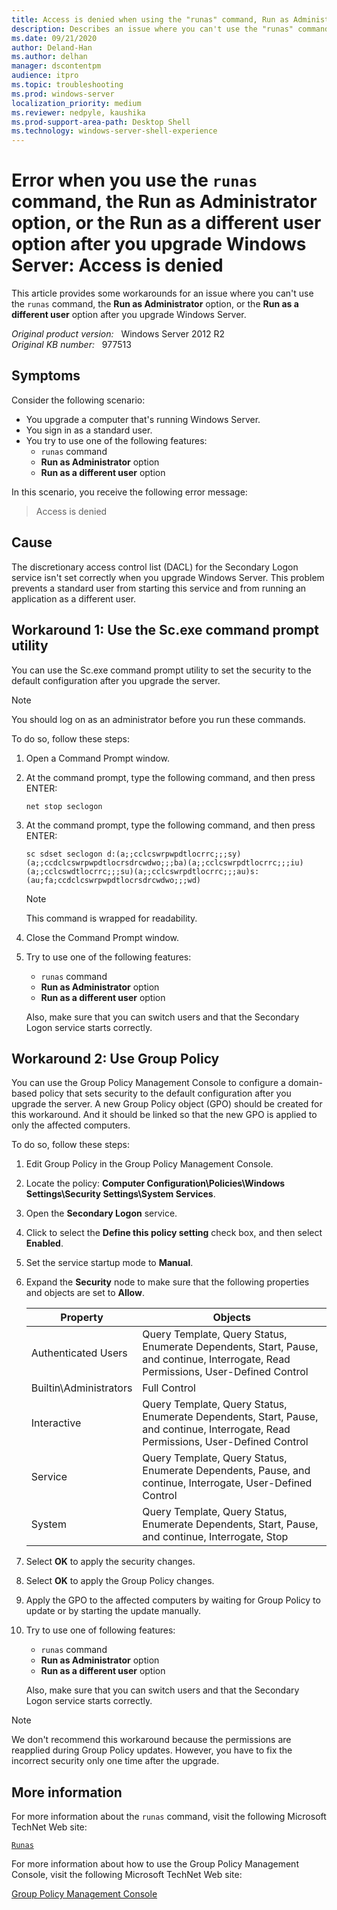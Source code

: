 ```yaml
---
title: Access is denied when using the "runas" command, Run as Administrator, or Run as a different user option
description: Describes an issue where you can't use the "runas" command, "Run as Administrator" option, or the "Run as a different user" option. Provides some workarounds.
ms.date: 09/21/2020
author: Deland-Han
ms.author: delhan
manager: dscontentpm
audience: itpro
ms.topic: troubleshooting
ms.prod: windows-server
localization_priority: medium
ms.reviewer: nedpyle, kaushika
ms.prod-support-area-path: Desktop Shell
ms.technology: windows-server-shell-experience
---
```

# Error when you use the `runas` command, the Run as Administrator option, or the Run as a different user option after you upgrade Windows Server: Access is denied

This article provides some workarounds for an issue where you can't use the `runas` command, the **Run as Administrator** option, or the **Run as a different user** option after you upgrade Windows Server.

_Original product version:_ &nbsp; Windows Server 2012 R2  
_Original KB number:_ &nbsp; 977513

## Symptoms

Consider the following scenario:  

- You upgrade a computer that's running Windows Server.
- You sign in as a standard user.
- You try to use one of the following features:
  - `runas` command
  - **Run as Administrator** option
  - **Run as a different user** option

In this scenario, you receive the following error message:

> Access is denied

## Cause

The discretionary access control list (DACL) for the Secondary Logon service isn't set correctly when you upgrade Windows Server. This problem prevents a standard user from starting this service and from running an application as a different user.

## Workaround 1: Use the Sc.exe command prompt utility

You can use the Sc.exe command prompt utility to set the security to the default configuration after you upgrade the server.

> [!NOTE]
> You should log on as an administrator before you run these commands.

To do so, follow these steps:  

1. Open a Command Prompt window.
2. At the command prompt, type the following command, and then press ENTER:

    ```console
    net stop seclogon
    ```

3. At the command prompt, type the following command, and then press ENTER:

    ```console
    sc sdset seclogon d:(a;;cclcswrpwpdtlocrrc;;;sy)(a;;ccdclcswrpwpdtlocrsdrcwdwo;;;ba)(a;;cclcswrpdtlocrrc;;;iu)(a;;cclcswdtlocrrc;;;su)(a;;cclcswrpdtlocrrc;;;au)s:(au;fa;ccdclcswrpwpdtlocrsdrcwdwo;;;wd)  
    ```

    > [!NOTE]
    > This command is wrapped for readability.
4. Close the Command Prompt window.
5. Try to use one of the following features:
   - `runas` command
   - **Run as Administrator** option
   - **Run as a different user** option

    Also, make sure that you can switch users and that the Secondary Logon service starts correctly.

## Workaround 2: Use Group Policy

You can use the Group Policy Management Console to configure a domain-based policy that sets security to the default configuration after you upgrade the server. A new Group Policy object (GPO) should be created for this workaround. And it should be linked so that the new GPO is applied to only the affected computers.

To do so, follow these steps:

1. Edit Group Policy in the Group Policy Management Console.
2. Locate the policy: **Computer Configuration\Policies\Windows Settings\Security Settings\System Services**.  
3. Open the **Secondary Logon** service.
4. Click to select the **Define this policy setting** check box, and then select **Enabled**.
5. Set the service startup mode to **Manual**.
6. Expand the **Security** node to make sure that the following properties and objects are set to **Allow**.

    |Property|Objects|
    |---|---|
    |Authenticated Users|Query Template, Query Status, Enumerate Dependents, Start, Pause, and continue, Interrogate, Read Permissions, User-Defined Control|
    |Builtin\Administrators|Full Control|
    |Interactive|Query Template, Query Status, Enumerate Dependents, Start, Pause, and continue, Interrogate, Read Permissions, User-Defined Control|
    |Service|Query Template, Query Status, Enumerate Dependents, Pause, and continue, Interrogate, User-Defined Control|
    |System|Query Template, Query Status, Enumerate Dependents, Start, Pause, and continue, Interrogate, Stop|

7. Select **OK** to apply the security changes.
8. Select **OK** to apply the Group Policy changes.
9. Apply the GPO to the affected computers by waiting for Group Policy to update or by starting the update manually.
10. Try to use one of following features:

    - `runas` command
    - **Run as Administrator** option
    - **Run as a different user** option

    Also, make sure that you can switch users and that the Secondary Logon service starts correctly.

> [!NOTE]
> We don't recommend this workaround because the permissions are reapplied during Group Policy updates. However, you have to fix the incorrect security only one time after the upgrade.

## More information

For more information about the `runas` command, visit the following Microsoft TechNet Web site:

[`Runas`](https://technet.microsoft.com/library/bb490994.aspx)

For more information about how to use the Group Policy Management Console, visit the following Microsoft TechNet Web site:

[Group Policy Management Console](https://technet.microsoft.com/library/cc753298.aspx)
